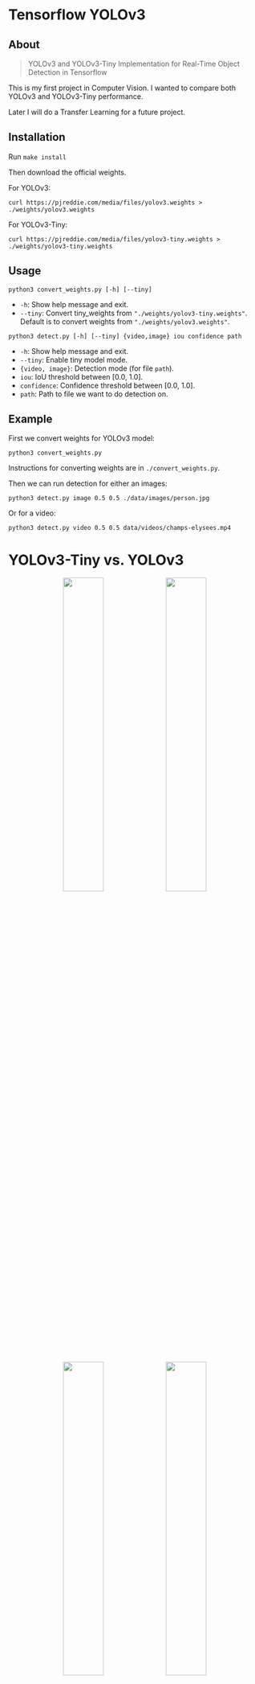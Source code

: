 # Tensorflow YOLOv3

About
-----
> YOLOv3 and YOLOv3-Tiny Implementation for Real-Time Object Detection in Tensorflow

This is my first project in Computer Vision. I wanted to compare both YOLOv3 and YOLOv3-Tiny performance.

Later I will do a Transfer Learning for a future project.

Installation
------------
Run `make install`

Then download the official weights.

For YOLOv3:
```
curl https://pjreddie.com/media/files/yolov3.weights > ./weights/yolov3.weights
```

For YOLOv3-Tiny:
```
curl https://pjreddie.com/media/files/yolov3-tiny.weights > ./weights/yolov3-tiny.weights
```

Usage
-----
`python3 convert_weights.py [-h] [--tiny]`
* `-h`: Show help message and exit.
* `--tiny`: Convert tiny_weights from `"./weights/yolov3-tiny.weights"`. Default is to convert weights from `"./weights/yolov3.weights"`.

`python3 detect.py [-h] [--tiny] {video,image} iou confidence path`
* `-h`: Show help message and exit.
* `--tiny`: Enable tiny model mode.
* `{video, image}`: Detection mode (for file `path`).
* `iou`: IoU threshold between [0.0, 1.0].
* `confidence`: Confidence threshold between [0.0, 1.0].
* `path`: Path to file we want to do detection on.


Example
-------
First we convert weights for YOLOv3 model:
```
python3 convert_weights.py
```
Instructions for converting weights are in `./convert_weights.py`.

Then we can run detection for either an images:
```
python3 detect.py image 0.5 0.5 ./data/images/person.jpg
```

Or for a video:
```
python3 detect.py video 0.5 0.5 data/videos/champs-elysees.mp4
```

# YOLOv3-Tiny vs. YOLOv3
<div align="center">
  <img width="40%" height="40%" src="./detections/YOLOv3Tiny_output.jpg"/>
  <img width="40%" height="40%" src="./detections/YOLOv3_output.jpg"/>
</div>

<div align="center">
  <img width="40%" height="40%" src="./detections/YOLOv3Tiny_output.gif"/>
  <img width="40%" height="40%" src="./detections/YOLOv3_output.gif"/>
</div>

Bugs
----
The `YOLOv3-Tiny` boxes that use the smaller anchors have the right midpoint but sometimes the width / height seems off.

# Acknowledgments
[A Tensorflow implementation](https://www.kaggle.com/aruchomu/yolo-v3-object-detection-in-tensorflow)

[YOLOv3 Paper](https://pjreddie.com/media/files/papers/YOLOv3.pdf)

[Video Source](https://www.youtube.com/watch?v=3SS4iXpMVfk)

##### Project done in 2019

